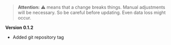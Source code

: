 > **Attention:** ⚠️ means that a change breaks things. Manual adjustments will be necessary. So be careful before updating. Even data loss might occur.

**Version 0.1.2**

- Added git repository tag